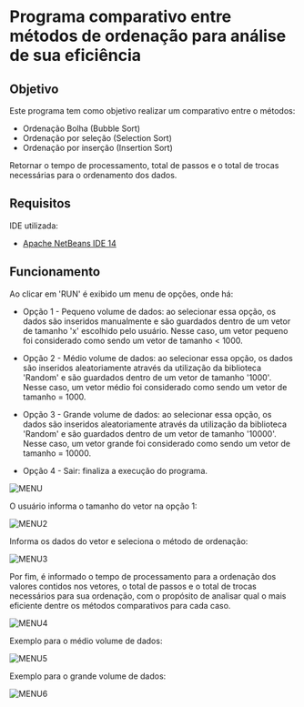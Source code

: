 # Programa comparativo entre métodos de ordenação para análise de sua eficiência

## Objetivo
Este programa tem como objetivo realizar um comparativo entre o métodos:
* Ordenação Bolha (Bubble Sort)
* Ordenação por seleção (Selection Sort)
* Ordenação por inserção (Insertion Sort)

Retornar o tempo de processamento, total de passos e o total de trocas necessárias para o ordenamento dos dados.

## Requisitos

IDE utilizada:
* [Apache NetBeans IDE 14](https://netbeans.apache.org/)

## Funcionamento
 
Ao clicar em 'RUN' é exibido um menu de opções, onde há:
* Opção 1 - Pequeno volume de dados: ao selecionar essa opção, os dados são inseridos manualmente e são guardados dentro de um vetor de tamanho 'x' escolhido pelo usuário. Nesse caso, um vetor pequeno foi considerado como sendo um vetor de tamanho < 1000.

* Opção 2 - Médio volume de dados: ao selecionar essa opção, os dados são inseridos aleatoriamente através da utilização da biblioteca 'Random' e são guardados dentro de um vetor de tamanho '1000'. Nesse caso, um vetor médio foi considerado como sendo um vetor de tamanho = 1000.

* Opção 3 - Grande volume de dados: ao selecionar essa opção, os dados são inseridos aleatoriamente através da utilização da biblioteca 'Random' e são guardados dentro de um vetor de tamanho '10000'. Nesse caso, um vetor grande foi considerado como sendo um vetor de tamanho = 10000.

* Opção 4 - Sair: finaliza a execução do programa.

![MENU](https://user-images.githubusercontent.com/105086121/216851629-b1554214-d28e-4db4-8430-7b3f1f446805.png)

O usuário informa o tamanho do vetor na opção 1:

![MENU2](https://user-images.githubusercontent.com/105086121/216851714-823e0a67-9dbe-4513-bfcd-bdf0daa6bfa1.png)

Informa os dados do vetor e seleciona o método de ordenação:

![MENU3](https://user-images.githubusercontent.com/105086121/216851878-f26b338e-571a-4815-8978-ac26be05605e.png)

Por fim, é informado o tempo de processamento para a ordenação dos valores contidos nos vetores, o total de passos e o total de trocas necessários para sua ordenação, com o propósito de analisar qual o mais eficiente dentre os métodos comparativos para cada caso.

![MENU4](https://user-images.githubusercontent.com/105086121/216852012-4113b58f-b8de-4d7d-b8ba-fa4df5c6814d.png)

Exemplo para o médio volume de dados:

![MENU5](https://user-images.githubusercontent.com/105086121/216852098-2c7cd3dd-9369-4016-9400-abc126673cd0.png)

Exemplo para o grande volume de dados:

![MENU6](https://user-images.githubusercontent.com/105086121/216852100-883852b9-e0d1-46bb-bc9b-20e1c47b802a.png)
